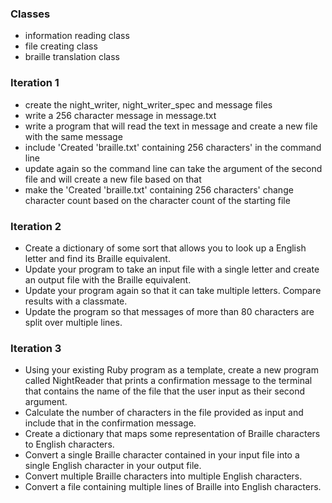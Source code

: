 ### Classes ###
- information reading class
- file creating class
- braille translation class

### Iteration 1 ###
- create the night_writer, night_writer_spec and message files
- write a 256 character message in message.txt
- write a program that will read the text in message and create a new file with the same message
- include 'Created 'braille.txt' containing 256 characters' in the command line
- update again so the command line can take the argument of the second file and will create a new file based on that
- make the 'Created 'braille.txt' containing 256 characters' change character count based on the character count of the starting file

### Iteration 2 ###
- Create a dictionary of some sort that allows you to look up a English letter and find its Braille equivalent.
- Update your program to take an input file with a single letter and create an output file with the Braille equivalent.
- Update your program again so that it can take multiple letters. Compare results with a classmate.
- Update the program so that messages of more than 80 characters are split over multiple lines.

### Iteration 3 ###
- Using your existing Ruby program as a template, create a new program called NightReader that prints a confirmation message to the terminal that contains the name of the file that the user input as their second argument.
- Calculate the number of characters in the file provided as input and include that in the confirmation message.
- Create a dictionary that maps some representation of Braille characters to English characters.
- Convert a single Braille character contained in your input file into a single English character in your output file.
- Convert multiple Braille characters into multiple English characters.
- Convert a file containing multiple lines of Braille into English characters.
